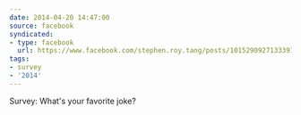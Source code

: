 ```yaml
---
date: 2014-04-20 14:47:00
source: facebook
syndicated:
- type: facebook
  url: https://www.facebook.com/stephen.roy.tang/posts/10152909271333912
tags:
- survey
- '2014'
---
```


Survey: What's your favorite joke?